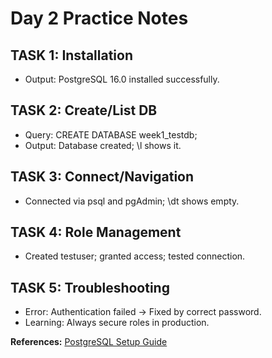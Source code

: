# Day 2 Practice Notes

## TASK 1: Installation
- Output: PostgreSQL 16.0 installed successfully.

## TASK 2: Create/List DB
- Query: CREATE DATABASE week1_testdb;
- Output: Database created; \l shows it.

## TASK 3: Connect/Navigation
- Connected via psql and pgAdmin; \dt shows empty.

## TASK 4: Role Management
- Created testuser; granted access; tested connection.

## TASK 5: Troubleshooting
- Error: Authentication failed → Fixed by correct password.
- Learning: Always secure roles in production.

**References:** [PostgreSQL Setup Guide](https://www.postgresqltutorial.com/postgresql-getting-started/install-postgresql/)
